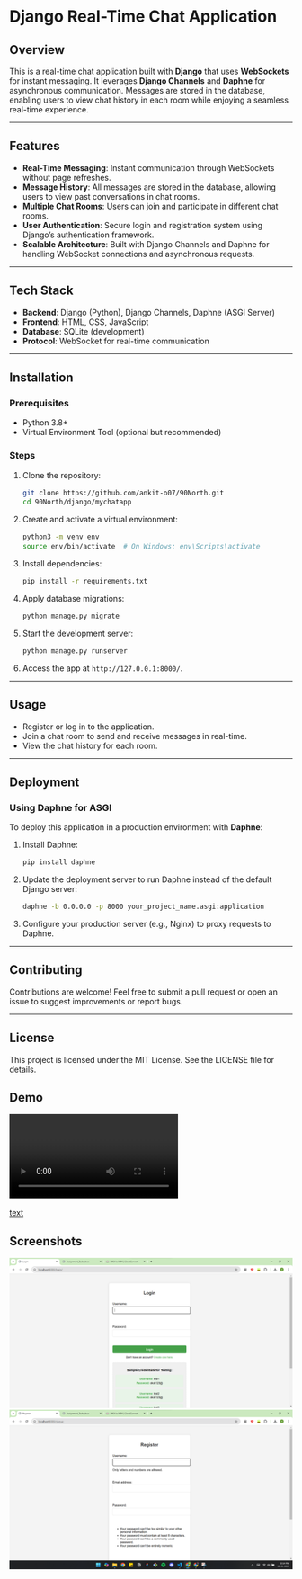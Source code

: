 # Django Real-Time Chat Application

## Overview
This is a real-time chat application built with **Django** that uses **WebSockets** for instant messaging. It leverages **Django Channels** and **Daphne** for asynchronous communication. Messages are stored in the database, enabling users to view chat history in each room while enjoying a seamless real-time experience.

---

## Features
- **Real-Time Messaging**: Instant communication through WebSockets without page refreshes.
- **Message History**: All messages are stored in the database, allowing users to view past conversations in chat rooms.
- **Multiple Chat Rooms**: Users can join and participate in different chat rooms.
- **User Authentication**: Secure login and registration system using Django’s authentication framework.
- **Scalable Architecture**: Built with Django Channels and Daphne for handling WebSocket connections and asynchronous requests.

---

## Tech Stack
- **Backend**: Django (Python), Django Channels, Daphne (ASGI Server)
- **Frontend**: HTML, CSS, JavaScript
- **Database**: SQLite (development)
- **Protocol**: WebSocket for real-time communication

---

## Installation

### Prerequisites
- Python 3.8+
- Virtual Environment Tool (optional but recommended)

### Steps
1. Clone the repository:
   ```bash
   git clone https://github.com/ankit-o07/90North.git
   cd 90North/django/mychatapp
   ```

2. Create and activate a virtual environment:
   ```bash
   python3 -m venv env
   source env/bin/activate  # On Windows: env\Scripts\activate
   ```

3. Install dependencies:
   ```bash
   pip install -r requirements.txt
   ```

4. Apply database migrations:
   ```bash
   python manage.py migrate
   ```

5. Start the development server:
   ```bash
   python manage.py runserver
   ```

6. Access the app at `http://127.0.0.1:8000/`.

---

## Usage
- Register or log in to the application.
- Join a chat room to send and receive messages in real-time.
- View the chat history for each room.

---

## Deployment

### Using Daphne for ASGI
To deploy this application in a production environment with **Daphne**:
1. Install Daphne:
   ```bash
   pip install daphne
   ```

2. Update the deployment server to run Daphne instead of the default Django server:
   ```bash
   daphne -b 0.0.0.0 -p 8000 your_project_name.asgi:application
   ```

3. Configure your production server (e.g., Nginx) to proxy requests to Daphne.

---

## Contributing
Contributions are welcome! Feel free to submit a pull request or open an issue to suggest improvements or report bugs.

---

## License
This project is licensed under the MIT License. See the LICENSE file for details.

## Demo
<video controls src="2025-01-20 15-01-35.mp4" title="Title"></video>

[text](<../../../../SR/2025-01-20 15-01-35.mkv>)



## Screenshots
![alt text](image.png)
![alt text](image-1.png)


